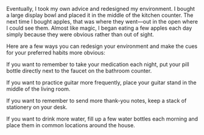 Eventually, I took my own advice and redesigned my environment.
I bought a large display bowl and placed it in the middle of the kitchen
counter. The next time I bought apples, that was where they went—out
in the open where I could see them. Almost like magic, I began eating
a few apples each day simply because they were obvious rather than
out of sight.

Here are a few ways you can redesign your environment and make
the cues for your preferred habits more obvious:

If you want to remember to take your medication each night, put
your pill bottle directly next to the faucet on the bathroom
counter.

If you want to practice guitar more frequently, place your guitar
stand in the middle of the living room.

If you want to remember to send more thank-you notes, keep a
stack of stationery on your desk.

If you want to drink more water, fill up a few water bottles each
morning and place them in common locations around the house.